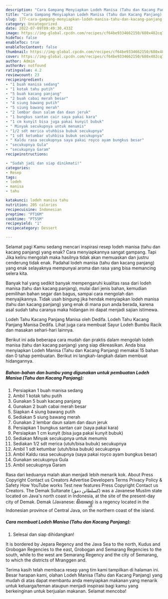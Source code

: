 ```yaml
---
description: "Cara Gampang Menyiapkan Lodeh Manisa (Tahu dan Kacang Panjang) yang Enak}"
title: "Cara Gampang Menyiapkan Lodeh Manisa (Tahu dan Kacang Panjang) yang Enak}"
slug: 177-cara-gampang-menyiapkan-lodeh-manisa-tahu-dan-kacang-panjang-yang-enak
category: Uncategorized
date: 2022-07-09T09:49:30.433Z
image: https://img-global.cpcdn.com/recipes/cf64be9334662150/680x482cq70/lodeh-manisa-tahu-dan-kacang-panjang-foto-resep-utama.jpg
hideToc: false
enableToc: true
enableTocContent: false
thumbnail: https://img-global.cpcdn.com/recipes/cf64be9334662150/680x482cq70/lodeh-manisa-tahu-dan-kacang-panjang-foto-resep-utama.jpg
cover: https://img-global.cpcdn.com/recipes/cf64be9334662150/680x482cq70/lodeh-manisa-tahu-dan-kacang-panjang-foto-resep-utama.jpg
author: Admin
authorAv: notfound
ratingvalue: 4.2
reviewcount: 23
recipeingredient:
- "1 buah manisa sedang"
- "1 kotak tahu putih"
- "5 buah kacang panjang"
- "2 buah cabai merah besar"
- "4 siung bawang putih"
- "5 siung bawang merah"
- "2 lembar daun salam dan daun jeruk"
- "1 bungkus santan cair saya pakai kara"
- "1 cm kunyit bisa juga pakai kunyit bubuk"
- " Minyak secukupnya untuk menumis"
- "1/2 sdt merica utuhbisa bubuk secukupnya"
- "1 sdt ketumbar utuhbisa bubuk secukupnya"
- " Kaldu rasa secukupnya saya pakai royco ayam bungkus besar"
- "secukupnya Gula"
- "secukupnya Garam"
recipeinstructions:

- "Sudah jadi dan siap dinikmati!"
categories:
- Resep
tags:
- lodeh
- manisa
- tahu

katakunci: lodeh manisa tahu 
nutrition: 205 calories
recipecuisine: Indonesian
preptime: "PT16M"
cooktime: "PT55M"
recipeyield: "1"
recipecategory: Dessert

---
```



Selamat pagi Kamu sedang mencari inspirasi resep lodeh manisa (tahu dan kacang panjang) yang enak? Cara menyiapkannya sangat gampang. Tapi Jika keliru mengolah maka hasilnya tidak akan memuaskan dan justru cenderung tidak enak. Padahal lodeh manisa (tahu dan kacang panjang) yang enak selayaknya mempunyai aroma dan rasa yang bisa memancing selera kita.


Banyak hal yang sedikit banyak mempengaruhi kualitas rasa dari lodeh manisa (tahu dan kacang panjang), mulai dari jenis bahan, kemudian pemilihan bahan segar dan bagus, sampai cara mengolah dan menyajikannya. Tidak usah bingung jika hendak menyiapkan lodeh manisa (tahu dan kacang panjang) yang enak di mana pun anda berada, karena asal sudah tahu caranya maka hidangan ini dapat menjadi sajian istimewa.

Lodeh Tahu Kacang Panjang Manisa oleh Dedifa. Lodeh Tahu Kacang Panjang Manisa Dedifa. Lihat juga cara membuat Sayur Lodeh Bumbu Racik dan masakan sehari-hari lainnya.


Berikut ini ada beberapa cara mudah dan praktis dalam mengolah lodeh manisa (tahu dan kacang panjang) yang siap dikreasikan. Anda bisa menyiapkan Lodeh Manisa (Tahu dan Kacang Panjang) memakai 15 bahan dan 0 tahap pembuatan. Berikut ini langkah-langkah dalam membuat hidangannya.

<!--inarticleads1-->

##### Bahan-bahan dan bumbu yang digunakan untuk pembuatan Lodeh Manisa (Tahu dan Kacang Panjang):

1. Persiapkan 1 buah manisa sedang
1. Ambil 1 kotak tahu putih
1. Gunakan 5 buah kacang panjang
1. Gunakan 2 buah cabai merah besar
1. Siapkan 4 siung bawang putih
1. Sediakan 5 siung bawang merah
1. Gunakan 2 lembar daun salam dan daun jeruk
1. Persiapkan 1 bungkus santan cair (saya pakai kara)
1. Persiapkan 1 cm kunyit (bisa juga pakai kunyit bubuk)
1. Sediakan  Minyak secukupnya untuk menumis
1. Sediakan 1/2 sdt merica (utuh/bisa bubuk) secukupnya
1. Ambil 1 sdt ketumbar (utuh/bisa bubuk) secukupnya
1. Ambil  Kaldu rasa secukupnya (saya pakai royco ayam bungkus besar)
1. Gunakan secukupnya Gula
1. Ambil secukupnya Garam


Rasa dari keduanya malah akan menjadi lebih menarik kok. About Press Copyright Contact us Creators Advertise Developers Terms Privacy Policy &amp; Safety How YouTube works Test new features Press Copyright Contact us Creators. The Demak Sultanate (کسلطانن دمق) was a Javanese Muslim state located on Java&#39;s north coast in Indonesia, at the site of the present-day city of Demak. Demak (Javanese: ꦢꦼꦩꦏ꧀) is a regency located in the Indonesian province of Central Java, on the northern coast of the island. 

<!--inarticleads2-->

##### Cara membuat Lodeh Manisa (Tahu dan Kacang Panjang):


1. Selesai dan siap dihidangkan!

It is bordered by Jepara Regency and the Java Sea to the north, Kudus and Grobogan Regencies to the east, Grobogan and Semarang Regencies to the south, while to the west are Semarang Regency and the city of Semarang, to which the districts of Mranggen and. 

Terima kasih telah membaca resep yang tim kami tampilkan di halaman ini. Besar harapan kami, olahan Lodeh Manisa (Tahu dan Kacang Panjang) yang mudah di atas dapat membantu anda menyiapkan makanan yang menarik untuk keluarga/teman ataupun menjadi inspirasi bagi kamu yang berkeinginan untuk berjualan makanan. Selamat mencoba!
